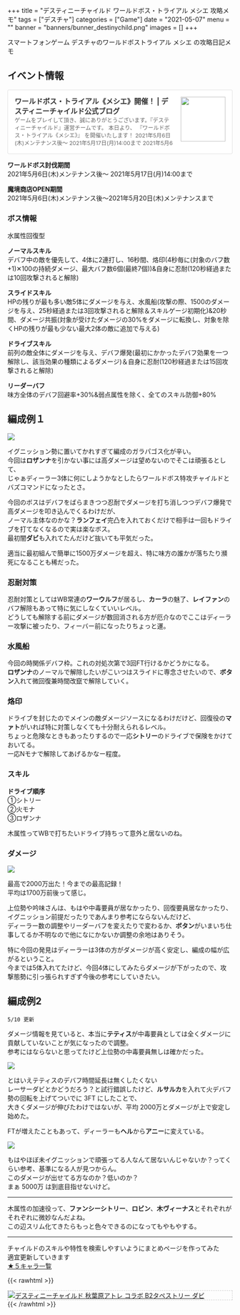 +++
title = "デスティニーチャイルド ワールドボス・トライアル メシエ 攻略メモ"
tags = ["デスチャ"]
categories = ["Game"]
date = "2021-05-07"
menu = ""
banner = "banners/bunner_destinychild.png"
images = []
+++

スマートフォンゲーム デスチャのワールドボストライアル メシエ の攻略日記メモ

<!--more-->

## イベント情報
<div class="blogcardfu" style="width:auto;max-width:9999px;border:1px solid #E0E0E0;border-radius:3px;margin:10px 0;padding:15px;line-height:1.4;text-align:left;background:#FFFFFF;"><a href="http://blog.destiny-child.jp/archives/28921862.html" target="_blank" style="display:block;text-decoration:none;"><span class="blogcardfu-image" style="float:right;width:100px;padding:0 0 0 10px;margin:0 0 5px 5px;"><img src="https://images.weserv.nl/?w=100&url=ssl:livedoor.blogimg.jp/destinychild/imgs/a/a/aa6bfd0e.jpg" width="100" style="width:100%;height:auto;max-height:100px;min-width:0;border:0 none;margin:0;"></span><br style="display:none"><span class="blogcardfu-title" style="font-size:112.5%;font-weight:700;color:#333333;margin:0 0 5px 0;">ワールドボス・トライアル《メシエ》開催！ | デスティニーチャイルド公式ブログ</span><br><span class="blogcardfu-content" style="font-size:87.5%;font-weight:400;color:#666666;">  ゲームをプレイして頂き、誠にありがとうございます。『デスティニーチャイルド』運営チームです。   本日より、  『ワールドボス・トライアル《メシエ》』  を開催いたします！        2021年5月6日(木)メンテナンス後～  2021年5月17日(月)14:00まで          2021年5月6</span><br><span style="clear:both;display:block;overflow:hidden;height:0;">&nbsp;</span></a></div>

**ワールドボス討伐期間**  
2021年5月6日(木)メンテナンス後～ 2021年5月17日(月)14:00まで  

**魔境商店OPEN期間**  
2021年5月6日(木)メンテナンス後～2021年5月20日(木)メンテナンスまで  

### ボス情報
水属性回復型  

**ノーマルスキル**  
デバフ中の敵を優先して、4体に2連打し、16秒間、烙印(4秒毎に(対象のバフ数+1)✕100の持続ダメージ、最大バフ数6個(最終7個))&自身に忍耐(120秒経過または10回攻撃されると解除)  

**スライドスキル**  
HPの残りが最も多い敵5体にダメージを与え、水風船(攻撃の際、1500のダメージを与え、25秒経過または3回攻撃されると解除＆スキルゲージ初期化)&20秒間、ダメージ共振(対象が受けたダメージの30%をダメージに転換し、対象を除くHPの残りが最も少ない最大2体の敵に追加で与える)  

**ドライブスキル**  
前列の敵全体にダメージを与え、デバフ爆発(最初にかかったデバフ効果を一つ解除し、該当効果の種類によるダメージ)＆自身に忍耐(120秒経過または15回攻撃されると解除)  

**リーダーバフ**  
味方全体のデバフ回避率+30%&弱点属性を除く、全てのスキル防御+80%  

## 編成例１  
<img src="/images/2021/destiny-child-wb/wb20-1.png" />  

イグニッション勢に置いてかれすぎて編成のガラパゴス化が辛い。  
今回は**ロザンナ**を引かない事には高ダメージは望めないのでそこは頑張るとして、  
じゃぁディーラー3体に何にしようかなとしたらワールドボス特攻チャイルドとバズコマンドになったとさ。  

今回のボスはデバフをばらまきつつ忍耐でダメージを打ち消しつつデバフ爆発で高ダメージを叩き込んでくるわけだが、  
ノーマル主体なのかな？**ランフェイ**完凸を入れておくだけで相手は一回もドライブを打てなくなるので実は楽なボス。  
最初闇**ダビ**も入れてたんだけど抜いても平気だった。

適当に最初組んで簡単に1500万ダメージを超え、特に味方の誰かが落ちたり瀕死になることも稀だった。  

### 忍耐対策
忍耐対策としてはWB常連の**ワーウルフ**が居るし、**カーラ**の魅了、**レイファン**のバフ解除もあって特に気にしなくていいレベル。  
どうしても解除する前にダメージが数回消される方が厄介なのでここはディーラー攻撃に被ったり、フィーバー前になったりちょっと運。

### 水風船
今回の時関係デバフ枠。これの対処次第で3回FT行けるかどうかになる。  
**ロザンナ**のノーマルで解除したいがこいつはスライドに専念させたいので、**ボタン**入れて微回復兼時間改竄で解除していく。  

### 烙印
ドライブを封じたのでメインの敵ダメージソースになるわけだけど、回復役の**マァト**がいれば特に対策しなくても十分耐えられるレベル。  
ちょっと危険なときもあったりするので一応**シトリー**のドライブで保険をかけておいてる。  
一応Nモナで解除してあげるかなー程度。  

### スキル  

**ドライブ順序**  
①シトリー  
②火モナ  
③ロザンナ  

木属性ってWBで打ちたいドライブ持ちって意外と居ないのね。  

### ダメージ  
<img src="/images/2021/destiny-child-wb/wb20-2.png" />  

最高で2000万出た！今までの最高記録！  
平均は1700万前後って感じ。  

上位勢や吟味さんは、もはや中毒要員が居なかったり、回復要員居なかったり、イグニッション前提だったりであんまり参考にならないんだけど、  
ディーラー数の調整やリーダーバフを変えたりで変わるか、**ボタン**がいまいち仕事してるか不明なので他になにかないか調整の余地はありそう。  

特に今回の発見はディーラーは3体の方がダメージが高く安定し、編成の幅が広がるということ。  
今までは5体入れてたけど、今回4体にしてみたらダメージが下がったので、攻撃態勢に引っ張られすぎず今後の参考にしていきたい。  

## 編成例2
`5/10 更新`  

ダメージ情報を見ていると、本当に**テティス**が中毒要員としては全くダメージに貢献していないことが気になったので調整。  
参考にはならないと思ってたけど上位勢の中毒要員無しは確かだった。  

<img src="/images/2021/destiny-child-wb/wb20-3.png" />  

とはいえテティスのデバフ時間延長は無くしたくない  
レーサーダビとかどうだろう？と試行錯誤したけど、**ルサルカ**を入れて火デバフ勢の回転を上げてついでに 3FT にしたことで、  
大きくダメージが伸びたわけではないが、平均 2000万とダメージが上で安定し始めた。  

FTが増えたこともあって、ディーラーも**ヘル**から**アニー**に変えている。  

<img src="/images/2021/destiny-child-wb/wb20-4.png" />  

もはやほぼ未イグニッションで頑張ってる人なんて居ないんじゃないか？ってくらい参考、基準になる人が見つからん。  
このダメージが出せてる方なのか？低いのか？  
まぁ 5000万 は到底目指せないけど。  

---

木属性の加速役って、**ファンシーシトリー**、**ロビン**、**木ヴィーナス**とそれぞれがそれぞれに微妙なんだよね。  
この辺スリム化てきたらもっと色々できるのになってもやもやする。  

---

チャイルドのスキルや特性を検索しやすいようにまとめページを作ってみた  
適宜更新していきます  
[★５キャラ一覧](https://www.notion.so/ed1d9f6b35ff4cb5a8d99958154ea910?v=86b0f17388a74116b8591a7a0f649ff5)  

{{< rawhtml >}} 
<div style="border: dashed 1px #ccc;">
<a href="http://www.amazon.co.jp/exec/obidos/ASIN/B07H3319GX/sinokyoufu-22/ref=nosim/" name="amazletlink" target="_blank"><img src="https://images-fe.ssl-images-amazon.com/images/I/51MxXwUpZWL._SL160_.jpg" alt="デスティニーチャイルド 秋葉原アトレ コラボ B2タペストリー ダビ" style="border: none;" /></a>
</div>
{{< /rawhtml >}}
